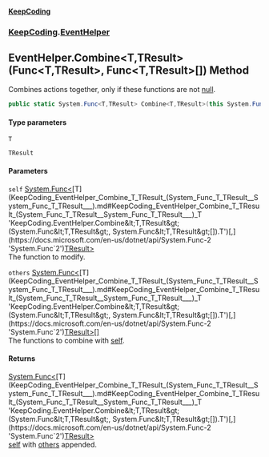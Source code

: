 #### [KeepCoding](index.md 'index')
### [KeepCoding](KeepCoding.md 'KeepCoding').[EventHelper](KeepCoding_EventHelper.md 'KeepCoding.EventHelper')
## EventHelper.Combine&lt;T,TResult&gt;(Func&lt;T,TResult&gt;, Func&lt;T,TResult&gt;[]) Method
Combines actions together, only if these functions are not [null](https://docs.microsoft.com/en-us/dotnet/csharp/language-reference/keywords/null 'https://docs.microsoft.com/en-us/dotnet/csharp/language-reference/keywords/null').  
```csharp
public static System.Func<T,TResult> Combine<T,TResult>(this System.Func<T,TResult> self, params System.Func<T,TResult>[] others);
```
#### Type parameters
<a name='KeepCoding_EventHelper_Combine_T_TResult_(System_Func_T_TResult__System_Func_T_TResult___)_T'></a>
`T`  
  
<a name='KeepCoding_EventHelper_Combine_T_TResult_(System_Func_T_TResult__System_Func_T_TResult___)_TResult'></a>
`TResult`  
  
#### Parameters
<a name='KeepCoding_EventHelper_Combine_T_TResult_(System_Func_T_TResult__System_Func_T_TResult___)_self'></a>
`self` [System.Func&lt;](https://docs.microsoft.com/en-us/dotnet/api/System.Func-2 'System.Func`2')[T](KeepCoding_EventHelper_Combine_T_TResult_(System_Func_T_TResult__System_Func_T_TResult___).md#KeepCoding_EventHelper_Combine_T_TResult_(System_Func_T_TResult__System_Func_T_TResult___)_T 'KeepCoding.EventHelper.Combine&lt;T,TResult&gt;(System.Func&lt;T,TResult&gt;, System.Func&lt;T,TResult&gt;[]).T')[,](https://docs.microsoft.com/en-us/dotnet/api/System.Func-2 'System.Func`2')[TResult](KeepCoding_EventHelper_Combine_T_TResult_(System_Func_T_TResult__System_Func_T_TResult___).md#KeepCoding_EventHelper_Combine_T_TResult_(System_Func_T_TResult__System_Func_T_TResult___)_TResult 'KeepCoding.EventHelper.Combine&lt;T,TResult&gt;(System.Func&lt;T,TResult&gt;, System.Func&lt;T,TResult&gt;[]).TResult')[&gt;](https://docs.microsoft.com/en-us/dotnet/api/System.Func-2 'System.Func`2')  
The function to modify.
  
<a name='KeepCoding_EventHelper_Combine_T_TResult_(System_Func_T_TResult__System_Func_T_TResult___)_others'></a>
`others` [System.Func&lt;](https://docs.microsoft.com/en-us/dotnet/api/System.Func-2 'System.Func`2')[T](KeepCoding_EventHelper_Combine_T_TResult_(System_Func_T_TResult__System_Func_T_TResult___).md#KeepCoding_EventHelper_Combine_T_TResult_(System_Func_T_TResult__System_Func_T_TResult___)_T 'KeepCoding.EventHelper.Combine&lt;T,TResult&gt;(System.Func&lt;T,TResult&gt;, System.Func&lt;T,TResult&gt;[]).T')[,](https://docs.microsoft.com/en-us/dotnet/api/System.Func-2 'System.Func`2')[TResult](KeepCoding_EventHelper_Combine_T_TResult_(System_Func_T_TResult__System_Func_T_TResult___).md#KeepCoding_EventHelper_Combine_T_TResult_(System_Func_T_TResult__System_Func_T_TResult___)_TResult 'KeepCoding.EventHelper.Combine&lt;T,TResult&gt;(System.Func&lt;T,TResult&gt;, System.Func&lt;T,TResult&gt;[]).TResult')[&gt;](https://docs.microsoft.com/en-us/dotnet/api/System.Func-2 'System.Func`2')[[]](https://docs.microsoft.com/en-us/dotnet/api/System.Array 'System.Array')  
The functions to combine with [self](KeepCoding_EventHelper_Combine_T_TResult_(System_Func_T_TResult__System_Func_T_TResult___).md#KeepCoding_EventHelper_Combine_T_TResult_(System_Func_T_TResult__System_Func_T_TResult___)_self 'KeepCoding.EventHelper.Combine&lt;T,TResult&gt;(System.Func&lt;T,TResult&gt;, System.Func&lt;T,TResult&gt;[]).self').
  
#### Returns
[System.Func&lt;](https://docs.microsoft.com/en-us/dotnet/api/System.Func-2 'System.Func`2')[T](KeepCoding_EventHelper_Combine_T_TResult_(System_Func_T_TResult__System_Func_T_TResult___).md#KeepCoding_EventHelper_Combine_T_TResult_(System_Func_T_TResult__System_Func_T_TResult___)_T 'KeepCoding.EventHelper.Combine&lt;T,TResult&gt;(System.Func&lt;T,TResult&gt;, System.Func&lt;T,TResult&gt;[]).T')[,](https://docs.microsoft.com/en-us/dotnet/api/System.Func-2 'System.Func`2')[TResult](KeepCoding_EventHelper_Combine_T_TResult_(System_Func_T_TResult__System_Func_T_TResult___).md#KeepCoding_EventHelper_Combine_T_TResult_(System_Func_T_TResult__System_Func_T_TResult___)_TResult 'KeepCoding.EventHelper.Combine&lt;T,TResult&gt;(System.Func&lt;T,TResult&gt;, System.Func&lt;T,TResult&gt;[]).TResult')[&gt;](https://docs.microsoft.com/en-us/dotnet/api/System.Func-2 'System.Func`2')  
[self](KeepCoding_EventHelper_Combine_T_TResult_(System_Func_T_TResult__System_Func_T_TResult___).md#KeepCoding_EventHelper_Combine_T_TResult_(System_Func_T_TResult__System_Func_T_TResult___)_self 'KeepCoding.EventHelper.Combine&lt;T,TResult&gt;(System.Func&lt;T,TResult&gt;, System.Func&lt;T,TResult&gt;[]).self') with [others](KeepCoding_EventHelper_Combine_T_TResult_(System_Func_T_TResult__System_Func_T_TResult___).md#KeepCoding_EventHelper_Combine_T_TResult_(System_Func_T_TResult__System_Func_T_TResult___)_others 'KeepCoding.EventHelper.Combine&lt;T,TResult&gt;(System.Func&lt;T,TResult&gt;, System.Func&lt;T,TResult&gt;[]).others') appended.
